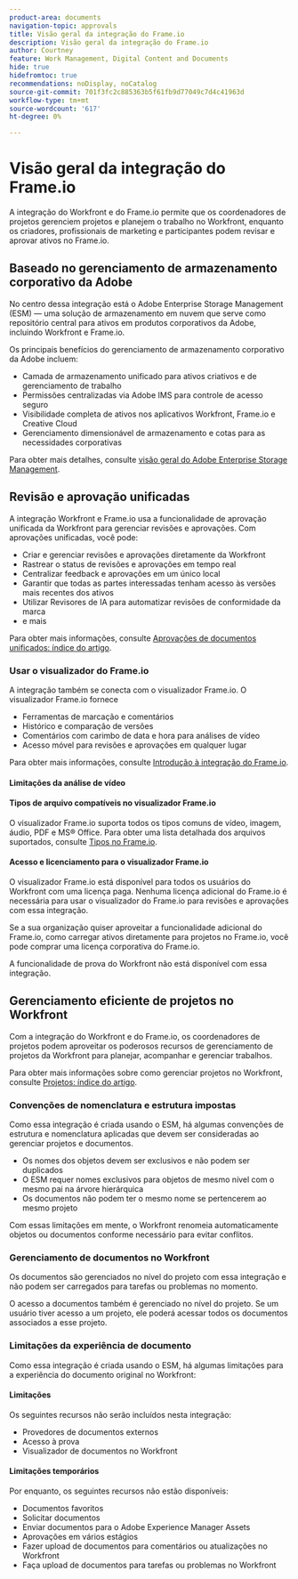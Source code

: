 ```yaml
---
product-area: documents
navigation-topic: approvals
title: Visão geral da integração do Frame.io
description: Visão geral da integração do Frame.io
author: Courtney
feature: Work Management, Digital Content and Documents
hide: true
hidefromtoc: true
recommendations: noDisplay, noCatalog
source-git-commit: 701f3fc2c885363b5f61fb9d77049c7d4c41963d
workflow-type: tm+mt
source-wordcount: '617'
ht-degree: 0%

---
```



# Visão geral da integração do Frame.io

A integração do Workfront e do Frame.io permite que os coordenadores de projetos gerenciem projetos e planejem o trabalho no Workfront, enquanto os criadores, profissionais de marketing e participantes podem revisar e aprovar ativos no Frame.io.

## Baseado no gerenciamento de armazenamento corporativo da Adobe

No centro dessa integração está o Adobe Enterprise Storage Management (ESM) — uma solução de armazenamento em nuvem que serve como repositório central para ativos em produtos corporativos da Adobe, incluindo Workfront e Frame.io.

Os principais benefícios do gerenciamento de armazenamento corporativo da Adobe incluem:

* Camada de armazenamento unificado para ativos criativos e de gerenciamento de trabalho
* Permissões centralizadas via Adobe IMS para controle de acesso seguro
* Visibilidade completa de ativos nos aplicativos Workfront, Frame.io e Creative Cloud <!--coming soon?-->
* Gerenciamento dimensionável de armazenamento e cotas para as necessidades corporativas

Para obter mais detalhes, consulte [visão geral do Adobe Enterprise Storage Management](help/quicksilver/review-and-approve-work/esm-overview.md).

## Revisão e aprovação unificadas

A integração Workfront e Frame.io usa a funcionalidade de aprovação unificada da Workfront para gerenciar revisões e aprovações. Com aprovações unificadas, você pode:

* Criar e gerenciar revisões e aprovações diretamente da Workfront
* Rastrear o status de revisões e aprovações em tempo real
* Centralizar feedback e aprovações em um único local
* Garantir que todas as partes interessadas tenham acesso às versões mais recentes dos ativos
* Utilizar Revisores de IA para automatizar revisões de conformidade da marca
* e mais

Para obter mais informações, consulte [Aprovações de documentos unificados: índice do artigo](/help/quicksilver/review-and-approve-work/document-reviews-and-approvals/document-reviews-and-approvals.md).


### Usar o visualizador do Frame.io

A integração também se conecta com o visualizador Frame.io. O visualizador Frame.io fornece

* Ferramentas de marcação e comentários
* Histórico e comparação de versões
* Comentários com carimbo de data e hora para análises de vídeo
* Acesso móvel para revisões e aprovações em qualquer lugar

Para obter mais informações, consulte [Introdução à integração do Frame.io](/help/quicksilver/review-and-approve-work/native-integrations/frame-io/get-started-with-frame-integration.md).

#### Limitações da análise de vídeo

<!--need to confirm these-->

#### Tipos de arquivo compatíveis no visualizador Frame.io

O visualizador Frame.io suporta todos os tipos comuns de vídeo, imagem, áudio, PDF e MS® Office. Para obter uma lista detalhada dos arquivos suportados, consulte [Tipos no Frame.io](https://help.frame.io/en/articles/9436564-supported-file-types-on-frame-io).

#### Acesso e licenciamento para o visualizador Frame.io

O visualizador Frame.io está disponível para todos os usuários do Workfront com uma licença paga. Nenhuma licença adicional do Frame.io é necessária para usar o visualizador do Frame.io para revisões e aprovações com essa integração.

Se a sua organização quiser aproveitar a funcionalidade adicional do Frame.io, como carregar ativos diretamente para projetos no Frame.io, você pode comprar uma licença corporativa do Frame.io. <!--link to Frame.io enterprise license info or who to contacT?-->

A funcionalidade de prova do Workfront não está disponível com essa integração.

## Gerenciamento eficiente de projetos no Workfront

Com a integração do Workfront e do Frame.io, os coordenadores de projetos podem aproveitar os poderosos recursos de gerenciamento de projetos da Workfront para planejar, acompanhar e gerenciar trabalhos.

Para obter mais informações sobre como gerenciar projetos no Workfront, consulte [Projetos: índice do artigo](/help/quicksilver/manage-work/projects/projects-toc.md).

### Convenções de nomenclatura e estrutura impostas

Como essa integração é criada usando o ESM, há algumas convenções de estrutura e nomenclatura aplicadas que devem ser consideradas ao gerenciar projetos e documentos.

* Os nomes dos objetos devem ser exclusivos e não podem ser duplicados
* O ESM requer nomes exclusivos para objetos de mesmo nível com o mesmo pai na árvore hierárquica
* Os documentos não podem ter o mesmo nome se pertencerem ao mesmo projeto

Com essas limitações em mente, o Workfront renomeia automaticamente objetos ou documentos conforme necessário para evitar conflitos.

### Gerenciamento de documentos no Workfront

Os documentos são gerenciados no nível do projeto com essa integração e não podem ser carregados para tarefas ou problemas no momento.

O acesso a documentos também é gerenciado no nível do projeto. Se um usuário tiver acesso a um projeto, ele poderá acessar todos os documentos associados a esse projeto.

<!--Documents can't be dragged as full folders.-->

### Limitações da experiência de documento

Como essa integração é criada usando o ESM, há algumas limitações para a experiência do documento original no Workfront:

#### Limitações

Os seguintes recursos não serão incluídos nesta integração:

* Provedores de documentos externos
* Acesso à prova
* Visualizador de documentos no Workfront


#### Limitações temporários

Por enquanto, os seguintes recursos não estão disponíveis:

* Documentos favoritos
* Solicitar documentos
* Enviar documentos para o Adobe Experience Manager Assets
* Aprovações em vários estágios
* Fazer upload de documentos para comentários ou atualizações no Workfront
* Faça upload de documentos para tarefas ou problemas no Workfront



